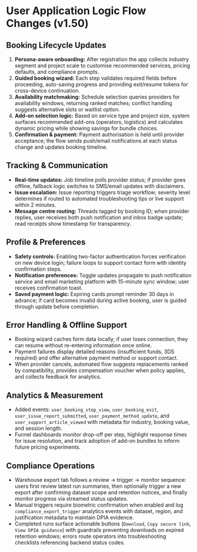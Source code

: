 # User Application Logic Flow Changes (v1.50)

## Booking Lifecycle Updates
1. **Persona-aware onboarding:** After registration the app collects industry segment and project scale to customise recommended services, pricing defaults, and compliance prompts.
2. **Guided booking wizard:** Each step validates required fields before proceeding, auto-saving progress and providing exit/resume tokens for cross-device continuation.
3. **Availability matchmaking:** Schedule selection queries providers for availability windows, returning ranked matches; conflict handling suggests alternative slots or waitlist option.
4. **Add-on selection logic:** Based on service type and project size, system surfaces recommended add-ons (operators, logistics) and calculates dynamic pricing while showing savings for bundle choices.
5. **Confirmation & payment:** Payment authorisation is held until provider acceptance; the flow sends push/email notifications at each status change and updates booking timeline.

## Tracking & Communication
- **Real-time updates:** Job timeline polls provider status; if provider goes offline, fallback logic switches to SMS/email updates with disclaimers.
- **Issue escalation:** Issue reporting triggers triage workflow; severity level determines if routed to automated troubleshooting tips or live support within 2 minutes.
- **Message centre routing:** Threads tagged by booking ID; when provider replies, user receives both push notification and inbox badge update; read receipts show timestamp for transparency.

## Profile & Preferences
- **Safety controls:** Enabling two-factor authentication forces verification on new device login; failure loops to support contact form with identity confirmation steps.
- **Notification preferences:** Toggle updates propagate to push notification service and email marketing platform with 15-minute sync window; user receives confirmation toast.
- **Saved payment logic:** Expiring cards prompt reminder 30 days in advance; if card becomes invalid during active booking, user is guided through update before completion.

## Error Handling & Offline Support
- Booking wizard caches form data locally; if user loses connection, they can resume without re-entering information once online.
- Payment failures display detailed reasons (insufficient funds, 3DS required) and offer alternative payment method or support contact.
- When provider cancels, automated flow suggests replacements ranked by compatibility, provides compensation voucher when policy applies, and collects feedback for analytics.

## Analytics & Measurement
- Added events: `user_booking_step_view`, `user_booking_exit`, `user_issue_report_submitted`, `user_payment_method_update`, and `user_support_article_viewed` with metadata for industry, booking value, and session length.
- Funnel dashboards monitor drop-off per step, highlight response times for issue resolution, and track adoption of add-on bundles to inform future pricing experiments.

## Compliance Operations
- Warehouse export tab follows a review → trigger → monitor sequence: users first review latest run summaries, then optionally trigger a new export after confirming dataset scope and retention notices, and finally monitor progress via streamed status updates.
- Manual triggers require biometric confirmation when enabled and log `compliance_export_trigger` analytics events with dataset, region, and justification metadata to maintain DPIA evidence.
- Completed runs surface actionable buttons (`Download`, `Copy secure link`, `View DPIA guidance`) with guardrails preventing downloads on expired retention windows; errors route operators into troubleshooting checklists referencing backend status codes.
